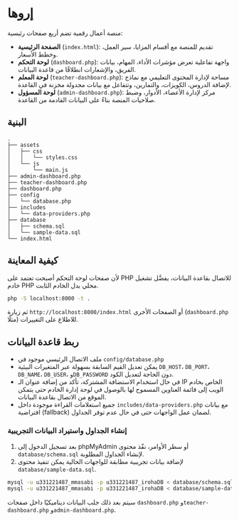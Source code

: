 # إروها

منصة أعمال رقمية تضم أربع صفحات رئيسية:

- **الصفحة الرئيسية** (`index.html`): تقديم للمنصة مع أقسام المزايا، سير العمل، وخطط الأسعار.
- **لوحة التحكم** (`dashboard.php`): واجهة تفاعلية تعرض مؤشرات الأداء، المهام، بيانات الفريق، والإشعارات انطلاقًا من قاعدة البيانات.
- **لوحة المعلم** (`teacher-dashboard.php`): مساحة لإدارة المحتوى التعليمي مع نماذج لإضافة الدروس، الكويزات، والتمارين، وتتفاعل مع بيانات مجدولة مخزنة في القاعدة.
- **لوحة المسؤول** (`admin-dashboard.php`): مركز لإدارة الأعضاء، الأدوار، وضبط صلاحيات المنصة بناءً على البيانات القادمة من القاعدة.

## البنية

```
.
├── assets
│   ├── css
│   │   └── styles.css
│   └── js
│       └── main.js
├── admin-dashboard.php
├── teacher-dashboard.php
├── dashboard.php
├── config
│   └── database.php
├── includes
│   └── data-providers.php
├── database
│   ├── schema.sql
│   └── sample-data.sql
└── index.html
```

## كيفية المعاينة

لأن صفحات لوحة التحكم أصبحت تعتمد على PHP للاتصال بقاعدة البيانات، يفضَّل تشغيل خادم PHP محلي بدل الخادم الثابت.

```bash
php -S localhost:8000 -t .
```

ثم زيارة `http://localhost:8000/index.html` أو الصفحات الأخرى (`dashboard.php` مثلًا) للاطلاع على التغييرات.

## ربط قاعدة البيانات

- ملف الاتصال الرئيسي موجود في `config/database.php` 
- يمكن تعديل القيم السابقة بسهولة عبر المتغيرات البيئية `DB_HOST`، `DB_PORT`، `DB_NAME`، `DB_USER`، و`DB_PASSWORD` دون الحاجة لتعديل الكود.
- في حال استخدام الاستضافة المشتركة، تأكد من إضافة عنوان الـ IP الخاص بخادم الويب إلى قائمة العناوين المسموح لها بالوصول في لوحة إدارة الخادم حتى يتمكن الموقع من الاتصال بقاعدة البيانات.
- جميع استعلامات القراءة موجودة داخل `includes/data-providers.php` مع بيانات افتراضية (fallback) لضمان عمل الواجهات حتى في حال عدم توفر الجداول.

### إنشاء الجداول واستيراد البيانات التجريبية

1. بعد تسجيل الدخول إلى phpMyAdmin أو سطر الأوامر، نفّذ محتوى `database/schema.sql` لإنشاء الجداول المطلوبة.
2. لإضافة بيانات تجريبية مطابقة للواجهات الحالية يمكن تنفيذ محتوى `database/sample-data.sql`.

```bash
mysql -u u331221487_mmasabi -p u331221487_irohaDB < database/schema.sql
mysql -u u331221487_mmasabi -p u331221487_irohaDB < database/sample-data.sql
```

سيتم بعد ذلك جلب البيانات ديناميكيًا داخل صفحات `dashboard.php` و`teacher-dashboard.php` و`admin-dashboard.php`.
